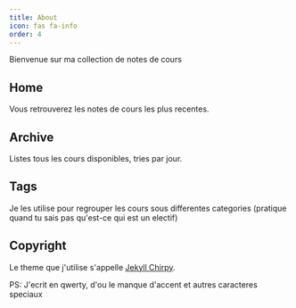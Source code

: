 ```yaml
---
title: About
icon: fas fa-info
order: 4
---
```


 Bienvenue sur ma collection de notes de cours

## Home
Vous retrouverez les notes de cours les plus recentes.

## Archive
Listes tous les cours disponibles, tries par jour.

## Tags
Je les utilise pour regrouper les cours sous differentes categories (pratique quand tu sais pas qu'est-ce qui est un electif)

## Copyright
Le theme que j'utilise s'appelle [Jekyll Chirpy](https://github.com/cotes2020/jekyll-theme-chirpy).

PS: J'ecrit en qwerty, d'ou le manque d'accent et autres caracteres speciaux
